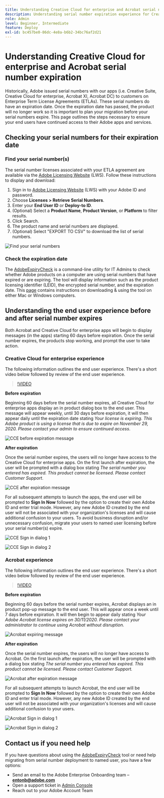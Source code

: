 ```yaml
---
title: Understanding Creative Cloud for enterprise and Acrobat serial number expiration
description: Understanding serial number expiration experience for Creative Cloud for enterprise and Acrobat
role: Admin
level: Beginner, Intermediate
feature: Deploy
exl-id: bc457be0-86dc-4e8a-b6b2-34bc76af2d21
---
```

# Understanding Creative Cloud for enterprise and Acrobat serial number expiration

Historically, Adobe issued serial numbers with our apps (i.e. Creative Suite, Creative Cloud for enterprise, Acrobat XI, Acrobat DC) to customers on Enterprise Term License Agreements (ETLAs). These serial numbers do have an expiration date. Once the expiration date has passed, the product will no longer work so it is important to plan your migration before your serial numbers expire. This page outlines the steps necessary to ensure your end users have continued access to their Adobe apps and services.

## Checking your serial numbers for their expiration date

### Find your serial number(s)

The serial number licenses associated with your ETLA agreement are available via the [Adobe Licensing Website](https://licensing.adobe.com/) (LWS). Follow these instructions to display and download:

1. Sign in to [Adobe Licensing Website](https://licensing.adobe.com/) (LWS) with your Adobe ID and password.
1. Choose **Licenses > Retrieve Serial Numbers**.
1. Enter your **End User ID** or **Deploy-to ID**.
1. (Optional) Select a **Product Name**, **Product Version**, or **Platform** to filter results.
1. Click Search.
1. The product name and serial numbers are displayed.
1. (Optional) Select "EXPORT TO CSV" to download the list of serial numbers.

![Find your serial numbers](assets/retrieveserialnumbers.png)

### Check the expiration date

The [AdobeExpiryCheck](https://helpx.adobe.com/enterprise/kb/volume-license-expiration-check.html) is a command-line utility for IT Admins to check whether Adobe products on a computer are using serial numbers that have expired or are expiring. The tool will display information such as the product licensing identifier (LEID), the encrypted serial number, and the expiration date. This [page](https://helpx.adobe.com/enterprise/kb/volume-license-expiration-check.html) contains instructions on downloading & using the tool on either Mac or Windows computers.

## Understanding the end user experience before and after serial number expires

Both Acrobat and Creative Cloud for enterprise apps will begin to display messages (in the apps) starting 60 days before expiration. Once the serial number expires, the products stop working, and prompt the user to take action.

### Creative Cloud for enterprise experience

The following information outlines the end user experience. There's a short video below followed by review of the end user experience.

>[!VIDEO](https://video.tv.adobe.com/v/331746?hidetitle=true)

**Before expiration**

Beginning 60 days before the serial number expires, all Creative Cloud for enterprise apps display an in product dialog box to the end user. This message will appear weekly, until 30 days before expiration, it will then appear daily until the expiration date stating *Your license is expiring. This Adobe product is using a license that is due to expire on November 29, 2020. Please contact your admin to ensure continued access*.

![CCE before expiration message](assets/cceexpiring.png)

**After expiration**

Once the serial number expires, the users will no longer have access to the Creative Cloud for enterprise apps. On the first launch after expiration, the user will be prompted with a dialog box stating *The serial number you entered has expired. This product cannot be licensed. Please contact Customer Support*.

![CCE after expiration message](assets/cceafterexpire.png)

For all subsequent attempts to launch the apps, the end user will be prompted to **Sign In Now** followed by the option to create their own Adobe ID and enter trial mode. However, any new Adobe ID created by the end user will not be associated with your organization's licenses and will cause additional confusion to your users. To avoid business disruption and/or unnecessary confusion, migrate your users to named user licensing before your serial number(s) expire.

![CCE Sign in dialog 1](assets/ccesignin1.png)

![CCE Sign in dialog 2](assets/ccesignin2.png)

### Acrobat experience

The following information outlines the end user experience. There's a short video below followed by review of the end user experience.

>[!VIDEO](https://video.tv.adobe.com/v/331749?hidetitle=true)


**Before expiration**

Beginning 60 days before the serial number expires, Acrobat displays an in product pop-up message to the end user. This will appear once a week until 7 days before expiration. It will then begin to appear daily stating *Your Adobe Acrobat license expires on 30/11/2020. Please contact your administrator to continue using Acrobat without disruption.*

![Acrobat expiring message](assets/acrobatexpiring.png)

**After expiration**

Once the serial number expires, the users will no longer have access to Acrobat. On the first launch after expiration, the user will be prompted with a dialog box stating *The serial number you entered has expired. This product cannot be licensed. Please contact Customer Support.*

![Acrobat after expiration message](assets/acrobatafterexpire.png)

For all subsequent attempts to launch Acrobat, the end user will be prompted to **Sign In Now** followed by the option to create their own Adobe ID and enter trial mode. However, any new Adobe ID created by the end user will not be associated with your organization's licenses and will cause additional confusion to your users.

![Acrobat Sign in dialog 1](assets/acrobatsignin1.png)

![Acrobat Sign in dialog 2](assets/acrobatsignin2.png)

## Contact us if you need help

If you have questions about using the [AdobeExpiryCheck](https://helpx.adobe.com/enterprise/kb/volume-license-expiration-check.html) tool or need help migrating from serial number deployment to named user, you have a few options:
* Send an email to the Adobe Enterprise Onboarding team – **entonb@adobe.com**
* Open a support ticket in [Admin Console](https://adminconsole.adobe.com/support)
* Reach out to your Adobe Account Team
